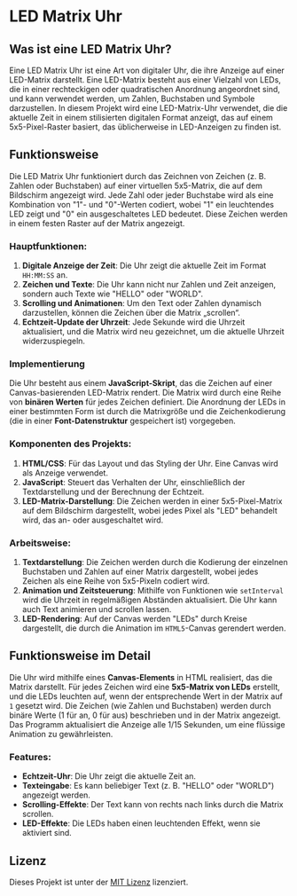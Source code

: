 # LED Matrix Uhr

## Was ist eine LED Matrix Uhr?

Eine LED Matrix Uhr ist eine Art von digitaler Uhr, die ihre Anzeige auf einer LED-Matrix darstellt. Eine LED-Matrix besteht aus einer Vielzahl von LEDs, die in einer rechteckigen oder quadratischen Anordnung angeordnet sind, und kann verwendet werden, um Zahlen, Buchstaben und Symbole darzustellen. In diesem Projekt wird eine LED-Matrix-Uhr verwendet, die die aktuelle Zeit in einem stilisierten digitalen Format anzeigt, das auf einem 5x5-Pixel-Raster basiert, das üblicherweise in LED-Anzeigen zu finden ist.

## Funktionsweise

Die LED Matrix Uhr funktioniert durch das Zeichnen von Zeichen (z. B. Zahlen oder Buchstaben) auf einer virtuellen 5x5-Matrix, die auf dem Bildschirm angezeigt wird. Jede Zahl oder jeder Buchstabe wird als eine Kombination von "1"- und "0"-Werten codiert, wobei "1" ein leuchtendes LED zeigt und "0" ein ausgeschaltetes LED bedeutet. Diese Zeichen werden in einem festen Raster auf der Matrix angezeigt.

### Hauptfunktionen:
1. **Digitale Anzeige der Zeit**: Die Uhr zeigt die aktuelle Zeit im Format `HH:MM:SS` an.
2. **Zeichen und Texte**: Die Uhr kann nicht nur Zahlen und Zeit anzeigen, sondern auch Texte wie "HELLO" oder "WORLD".
3. **Scrolling und Animationen**: Um den Text oder Zahlen dynamisch darzustellen, können die Zeichen über die Matrix „scrollen“.
4. **Echtzeit-Update der Uhrzeit**: Jede Sekunde wird die Uhrzeit aktualisiert, und die Matrix wird neu gezeichnet, um die aktuelle Uhrzeit widerzuspiegeln.

### Implementierung

Die Uhr besteht aus einem **JavaScript-Skript**, das die Zeichen auf einer Canvas-basierenden LED-Matrix rendert. Die Matrix wird durch eine Reihe von **binären Werten** für jedes Zeichen definiert. Die Anordnung der LEDs in einer bestimmten Form ist durch die Matrixgröße und die Zeichenkodierung (die in einer **Font-Datenstruktur** gespeichert ist) vorgegeben.

### Komponenten des Projekts:
1. **HTML/CSS**: Für das Layout und das Styling der Uhr. Eine Canvas wird als Anzeige verwendet.
2. **JavaScript**: Steuert das Verhalten der Uhr, einschließlich der Textdarstellung und der Berechnung der Echtzeit.
3. **LED-Matrix-Darstellung**: Die Zeichen werden in einer 5x5-Pixel-Matrix auf dem Bildschirm dargestellt, wobei jedes Pixel als "LED" behandelt wird, das an- oder ausgeschaltet wird.

### Arbeitsweise:

1. **Textdarstellung**: Die Zeichen werden durch die Kodierung der einzelnen Buchstaben und Zahlen auf einer Matrix dargestellt, wobei jedes Zeichen als eine Reihe von 5x5-Pixeln codiert wird.
2. **Animation und Zeitsteuerung**: Mithilfe von Funktionen wie `setInterval` wird die Uhrzeit in regelmäßigen Abständen aktualisiert. Die Uhr kann auch Text animieren und scrollen lassen.
3. **LED-Rendering**: Auf der Canvas werden "LEDs" durch Kreise dargestellt, die durch die Animation im `HTML5`-Canvas gerendert werden.

## Funktionsweise im Detail

Die Uhr wird mithilfe eines **Canvas-Elements** in HTML realisiert, das die Matrix darstellt. Für jedes Zeichen wird eine **5x5-Matrix von LEDs** erstellt, und die LEDs leuchten auf, wenn der entsprechende Wert in der Matrix auf `1` gesetzt wird. Die Zeichen (wie Zahlen und Buchstaben) werden durch binäre Werte (1 für an, 0 für aus) beschrieben und in der Matrix angezeigt. Das Programm aktualisiert die Anzeige alle 1/15 Sekunden, um eine flüssige Animation zu gewährleisten.

### Features:
- **Echtzeit-Uhr**: Die Uhr zeigt die aktuelle Zeit an.
- **Texteingabe**: Es kann beliebiger Text (z. B. "HELLO" oder "WORLD") angezeigt werden.
- **Scrolling-Effekte**: Der Text kann von rechts nach links durch die Matrix scrollen.
- **LED-Effekte**: Die LEDs haben einen leuchtenden Effekt, wenn sie aktiviert sind.

## Lizenz

Dieses Projekt ist unter der [MIT Lizenz](LICENSE) lizenziert.
